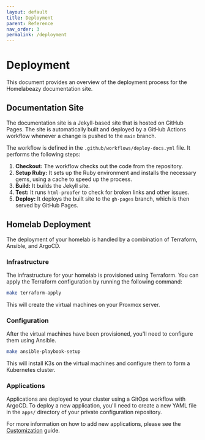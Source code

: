 ```yaml
---
layout: default
title: Deployment
parent: Reference
nav_order: 3
permalink: /deployment
---
```


# Deployment

This document provides an overview of the deployment process for the Homelabeazy documentation site.

## Documentation Site

The documentation site is a Jekyll-based site that is hosted on GitHub Pages. The site is automatically built and deployed by a GitHub Actions workflow whenever a change is pushed to the `main` branch.

The workflow is defined in the `.github/workflows/deploy-docs.yml` file. It performs the following steps:

1.  **Checkout:** The workflow checks out the code from the repository.
2.  **Setup Ruby:** It sets up the Ruby environment and installs the necessary gems, using a cache to speed up the process.
3.  **Build:** It builds the Jekyll site.
4.  **Test:** It runs `html-proofer` to check for broken links and other issues.
5.  **Deploy:** It deploys the built site to the `gh-pages` branch, which is then served by GitHub Pages.

## Homelab Deployment

The deployment of your homelab is handled by a combination of Terraform, Ansible, and ArgoCD.

### Infrastructure

The infrastructure for your homelab is provisioned using Terraform. You can apply the Terraform configuration by running the following command:

```bash
make terraform-apply
```

This will create the virtual machines on your Proxmox server.

### Configuration

After the virtual machines have been provisioned, you'll need to configure them using Ansible.

```bash
make ansible-playbook-setup
```

This will install K3s on the virtual machines and configure them to form a Kubernetes cluster.

### Applications

Applications are deployed to your cluster using a GitOps workflow with ArgoCD. To deploy a new application, you'll need to create a new YAML file in the `apps/` directory of your private configuration repository.

For more information on how to add new applications, please see the [Customization](./customization.md) guide.
